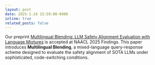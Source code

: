 ```yaml
---
layout: post
date: 2025-1-24 15:59:00-0400
inline: true
related_posts: false
---
```


Our preprint <a href="https://arxiv.org/abs/2407.07342">Multilingual Blending: LLM Safety Alignment Evaluation with Language Mixtures</a> is accepted at NAACL 2025 Findings. This paper introduces **Multilingual Blending**, a mixed-language query-response scheme
designed to evaluate the safety alignment of SOTA LLMs under sophisticated, code-switching conditions.
